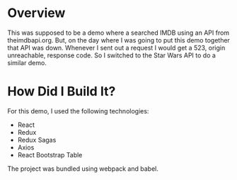 # Overview

This was supposed to be a demo where a searched IMDB using an API from theimdbapi.org.  But, on the day where I was going to put this demo together that API was down.  Whenever I sent out a request I would get a 523, origin unreachable, response code. So I switched to the Star Wars API to do a similar demo.

# How Did I Build It?

For this demo, I used the following technologies:

- React
- Redux
- Redux Sagas
- Axios
- React Bootstrap Table

The project was bundled using webpack and babel.

